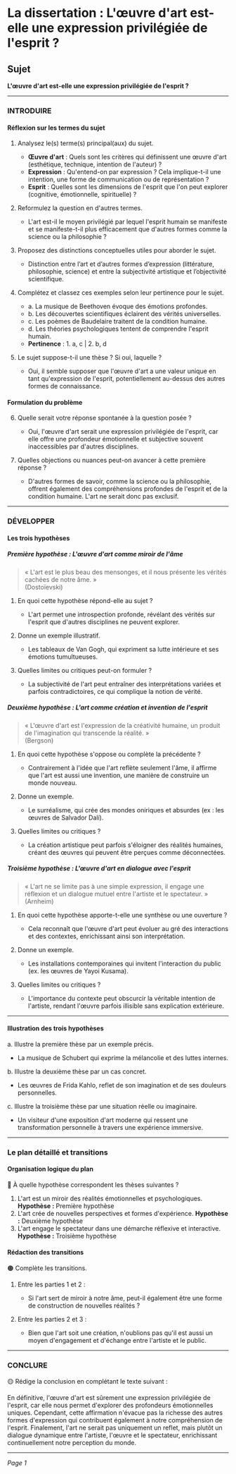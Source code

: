 # La dissertation : L'œuvre d'art est-elle une expression privilégiée de l'esprit ?

## Sujet
**L'œuvre d'art est-elle une expression privilégiée de l'esprit ?**

---

### INTRODUIRE

#### Réflexion sur les termes du sujet

1. Analysez le(s) terme(s) principal(aux) du sujet.
   - **Œuvre d'art** : Quels sont les critères qui définissent une œuvre d'art (esthétique, technique, intention de l'auteur) ?
   - **Expression** : Qu'entend-on par expression ? Cela implique-t-il une intention, une forme de communication ou de représentation ?
   - **Esprit** : Quelles sont les dimensions de l'esprit que l'on peut explorer (cognitive, émotionnelle, spirituelle) ?

2. Reformulez la question en d'autres termes.
   - L'art est-il le moyen privilégié par lequel l'esprit humain se manifeste et se manifeste-t-il plus efficacement que d'autres formes comme la science ou la philosophie ?

3. Proposez des distinctions conceptuelles utiles pour aborder le sujet.
   - Distinction entre l’art et d’autres formes d’expression (littérature, philosophie, science) et entre la subjectivité artistique et l’objectivité scientifique.

4. Complétez et classez ces exemples selon leur pertinence pour le sujet.
   - a. La musique de Beethoven évoque des émotions profondes.
   - b. Les découvertes scientifiques éclairent des vérités universelles.
   - c. Les poèmes de Baudelaire traitent de la condition humaine.
   - d. Les théories psychologiques tentent de comprendre l'esprit humain.
   - **Pertinence** : 1. a, c | 2. b, d

5. Le sujet suppose-t-il une thèse ? Si oui, laquelle ?
   - Oui, il semble supposer que l'œuvre d'art a une valeur unique en tant qu'expression de l'esprit, potentiellement au-dessus des autres formes de connaissance.

#### Formulation du problème

6. Quelle serait votre réponse spontanée à la question posée ?
   - Oui, l'œuvre d'art serait une expression privilégiée de l'esprit, car elle offre une profondeur émotionnelle et subjective souvent inaccessibles par d'autres disciplines.

7. Quelles objections ou nuances peut-on avancer à cette première réponse ?
   - D'autres formes de savoir, comme la science ou la philosophie, offrent également des compréhensions profondes de l'esprit et de la condition humaine. L'art ne serait donc pas exclusif.

---

### DÉVELOPPER

#### Les trois hypothèses

##### Première hypothèse : L'œuvre d'art comme miroir de l'âme

> « L'art est le plus beau des mensonges, et il nous présente les vérités cachées de notre âme. »  
> (Dostoïevski)

1. En quoi cette hypothèse répond-elle au sujet ?
   - L'art permet une introspection profonde, révélant des vérités sur l'esprit que d'autres disciplines ne peuvent explorer.

2. Donne un exemple illustratif.
   - Les tableaux de Van Gogh, qui expriment sa lutte intérieure et ses émotions tumultueuses.

3. Quelles limites ou critiques peut-on formuler ?
   - La subjectivité de l'art peut entraîner des interprétations variées et parfois contradictoires, ce qui complique la notion de vérité.

##### Deuxième hypothèse : L'art comme création et invention de l'esprit

> « L'œuvre d'art est l'expression de la créativité humaine, un produit de l'imagination qui transcende la réalité. »  
> (Bergson)

1. En quoi cette hypothèse s'oppose ou complète la précédente ?
   - Contrairement à l'idée que l'art reflète seulement l'âme, il affirme que l'art est aussi une invention, une manière de construire un monde nouveau.

2. Donne un exemple.
   - Le surréalisme, qui crée des mondes oniriques et absurdes (ex : les œuvres de Salvador Dalí).

3. Quelles limites ou critiques ?
   - La création artistique peut parfois s'éloigner des réalités humaines, créant des œuvres qui peuvent être perçues comme déconnectées.

##### Troisième hypothèse : L'œuvre d'art en dialogue avec l'esprit

> « L'art ne se limite pas à une simple expression, il engage une réflexion et un dialogue mutuel entre l'artiste et le spectateur. »  
> (Arnheim)

1. En quoi cette hypothèse apporte-t-elle une synthèse ou une ouverture ?
   - Cela reconnaît que l'œuvre d'art peut évoluer au gré des interactions et des contextes, enrichissant ainsi son interprétation.

2. Donne un exemple.
   - Les installations contemporaines qui invitent l'interaction du public (ex. les œuvres de Yayoi Kusama).

3. Quelles limites ou critiques ?
   - L'importance du contexte peut obscurcir la véritable intention de l'artiste, rendant l'œuvre parfois illisible sans explication extérieure.

---

#### Illustration des trois hypothèses

a. Illustre la première thèse par un exemple précis.
   - La musique de Schubert qui exprime la mélancolie et des luttes internes.

b. Illustre la deuxième thèse par un cas concret.
   - Les œuvres de Frida Kahlo, reflet de son imagination et de ses douleurs personnelles.

c. Illustre la troisième thèse par une situation réelle ou imaginaire.
   - Un visiteur d'une exposition d'art moderne qui ressent une transformation personnelle à travers une expérience immersive.

---

### Le plan détaillé et transitions

#### Organisation logique du plan

🔴 À quelle hypothèse correspondent les thèses suivantes ?

1. L'art est un miroir des réalités émotionnelles et psychologiques. **Hypothèse :** Première hypothèse
2. L'art crée de nouvelles perspectives et formes d'expérience. **Hypothèse :** Deuxième hypothèse
3. L'art engage le spectateur dans une démarche réflexive et interactive. **Hypothèse :** Troisième hypothèse

#### Rédaction des transitions

🟠 Complète les transitions.

1. Entre les parties 1 et 2 :  
   - Si l'art sert de miroir à notre âme, peut-il également être une forme de construction de nouvelles réalités ?

2. Entre les parties 2 et 3 :  
   - Bien que l'art soit une création, n'oublions pas qu'il est aussi un moyen d'engagement et d'échange entre l'artiste et le public.

---

### CONCLURE

🟡 Rédige la conclusion en complétant le texte suivant :

En définitive, l'œuvre d'art est sûrement une expression privilégiée de l'esprit, car elle nous permet d'explorer des profondeurs émotionnelles uniques. Cependant, cette affirmation n'évacue pas la richesse des autres formes d'expression qui contribuent également à notre compréhension de l'esprit. Finalement, l'art ne serait pas uniquement un reflet, mais plutôt un dialogue dynamique entre l'artiste, l'œuvre et le spectateur, enrichissant continuellement notre perception du monde.

--- 

*Page 1*
